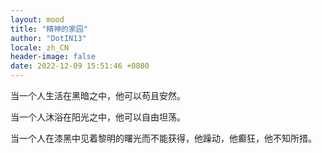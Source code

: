 ```yaml
---
layout: mood
title: "精神的家园"
author: "DotIN13"
locale: zh_CN
header-image: false
date: 2022-12-09 15:51:46 +0800
---
```


当一个人生活在黑暗之中，他可以苟且安然。

当一个人沐浴在阳光之中，他可以自由坦荡。

当一个人在漆黑中见着黎明的曙光而不能获得，他躁动，他癫狂，他不知所措。
